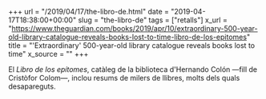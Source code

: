 +++
url = "/2019/04/17/the-libro-de.html"
date = "2019-04-17T18:38:00+00:00"
slug = "the-libro-de"
tags = ["retalls"]
x_url = "https://www.theguardian.com/books/2019/apr/10/extraordinary-500-year-old-library-catalogue-reveals-books-lost-to-time-libro-de-los-epitomes"
title = "'Extraordinary' 500-year-old library catalogue reveals books lost to time"
x_source = ""
+++

El *Libro de los epítomes*, catàleg de la biblioteca d'Hernando Colón —fill de Cristòfor Colom—, inclou resums de milers de llibres, molts dels quals desapareguts.
